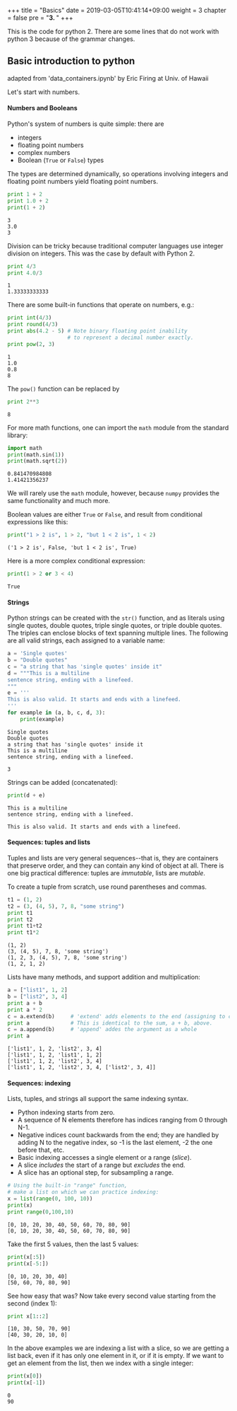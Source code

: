 +++
title = "Basics"
date = 2019-03-05T10:41:14+09:00
weight = 3
chapter = false
pre = "<b>3. </b>"
+++

This is the code for python 2. There are some lines that do not work with python 3 because of the grammar changes.

## Basic introduction to python
adapted from 'data_containers.ipynb' by Eric Firing at Univ. of Hawaii

Let's start with numbers.  

#### Numbers and Booleans

Python's system of numbers is quite simple: there are

+ integers
+ floating point numbers
+ complex numbers
+ Boolean (`True` or `False`) types  

The types are determined dynamically, so operations involving integers and floating point numbers yield floating point numbers.


```python
print 1 + 2
print 1.0 + 2
print(1 + 2)
```

    3
    3.0
    3


Division can be tricky because traditional computer languages use integer division on integers.  This was the case by default with Python 2.


```python
print 4/3
print 4.0/3
```

    1
    1.33333333333


There are some built-in functions that operate on numbers, e.g.:


```python
print int(4/3)
print round(4/3)
print abs(4.2 - 5) # Note binary floating point inability
                   # to represent a decimal number exactly.
print pow(2, 3)
```

    1
    1.0
    0.8
    8


The `pow()` function can be replaced by


```python
print 2**3
```

    8


For more math functions, one can import the `math` module from the standard library:


```python
import math
print(math.sin(1))
print(math.sqrt(2))
```

    0.841470984808
    1.41421356237


We will rarely use the `math` module, however, because `numpy` provides the same functionality and much more.

Boolean values are either `True` or `False`, and result from conditional expressions like this:


```python
print("1 > 2 is", 1 > 2, "but 1 < 2 is", 1 < 2)
```

    ('1 > 2 is', False, 'but 1 < 2 is', True)


Here is a more complex conditional expression:


```python
print(1 > 2 or 3 < 4)
```

    True


#### Strings

Python strings can be created with the `str()` function, and as literals using single quotes, double quotes, triple single quotes, or triple double quotes.  The triples can enclose blocks of text spanning multiple lines. The following are all valid strings, each assigned to a variable name:


```python
a = 'Single quotes'
b = "Double quotes"
c = "a string that has 'single quotes' inside it"
d = """This is a multiline
sentence string, ending with a linefeed.
"""
e = '''
This is also valid. It starts and ends with a linefeed.
'''
for example in (a, b, c, d, 3):
    print(example)
```

    Single quotes
    Double quotes
    a string that has 'single quotes' inside it
    This is a multiline
    sentence string, ending with a linefeed.

    3


Strings can be added (concatenated):


```python
print(d + e)
```

    This is a multiline
    sentence string, ending with a linefeed.

    This is also valid. It starts and ends with a linefeed.



#### Sequences: tuples and lists

Tuples and lists are very general sequences--that is, they are containers that preserve order, and they can contain any kind of object at all.  There is one big practical difference: tuples are *immutable*, lists are *mutable*.

To create a tuple from scratch, use round parentheses and commas.


```python
t1 = (1, 2)
t2 = (3, (4, 5), 7, 8, "some string")
print t1
print t2
print t1+t2
print t1*2
```

    (1, 2)
    (3, (4, 5), 7, 8, 'some string')
    (1, 2, 3, (4, 5), 7, 8, 'some string')
    (1, 2, 1, 2)


Lists have many methods, and support addition and multiplication:


```python
a = ["list1", 1, 2]
b = ["list2", 3, 4]
print a + b
print a * 2
c = a.extend(b)     # 'extend' adds elements to the end (assigning to c only to suppress printing)
print a             # This is identical to the sum, a + b, above.
c = a.append(b)     # 'append' addes the argument as a whole
print a
```

    ['list1', 1, 2, 'list2', 3, 4]
    ['list1', 1, 2, 'list1', 1, 2]
    ['list1', 1, 2, 'list2', 3, 4]
    ['list1', 1, 2, 'list2', 3, 4, ['list2', 3, 4]]


#### Sequences: indexing

Lists, tuples, and strings all support the same indexing syntax.

- Python indexing starts from zero.
- A sequence of N elements therefore has indices ranging from 0 through N-1.
- Negative indices count backwards from the end; they are handled by adding N to the negative index, so -1 is the last element, -2 the one before that, etc.
- Basic indexing accesses a single element or a range (*slice*).
- A slice *includes* the start of a range but *excludes* the end.
- A slice has an optional step, for subsampling a range.


```python
# Using the built-in "range" function,
# make a list on which we can practice indexing:
x = list(range(0, 100, 10))
print(x)
print range(0,100,10)
```

    [0, 10, 20, 30, 40, 50, 60, 70, 80, 90]
    [0, 10, 20, 30, 40, 50, 60, 70, 80, 90]


Take the first 5 values, then the last 5 values:


```python
print(x[:5])
print(x[-5:])
```

    [0, 10, 20, 30, 40]
    [50, 60, 70, 80, 90]


See how easy that was?
Now take every second value starting from the second (index 1):


```python
print x[1::2]
```

    [10, 30, 50, 70, 90]
    [40, 30, 20, 10, 0]


In the above examples we are indexing a list with a slice, so we are getting a list back, even if it has only one element in it, or if it is empty.  If we want to get an element from the list, then we index with a single integer:


```python
print(x[0])
print(x[-1])
```

    0
    90
